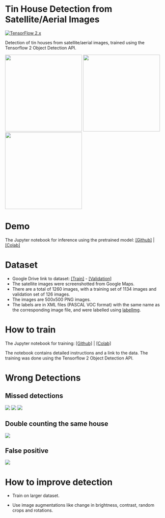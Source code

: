 # Tin House Detection from Satellite/Aerial Images

[![TensorFlow 2.x](https://img.shields.io/badge/TensorFlow-2.x-FF6F00?logo=tensorflow)](https://github.com/tensorflow/tensorflow/releases/tag/v2.1.2)

Detection of tin houses from satellite/aerial images, trained using the Tensorflow 2 Object Detection API.

<div>
  <img src="https://github.com/yasserius/satellite_image_tinhouse_detector/blob/main/images/good_1.png?raw=true" height=250px>
  <img src="https://github.com/yasserius/satellite_image_tinhouse_detector/blob/main/images/good_2.png?raw=true" height=250px>
  <img src="https://github.com/yasserius/satellite_image_tinhouse_detector/blob/main/images/good_3.png?raw=true" height=250px>
</div>

# Demo

The Jupyter notebook for inference using the pretrained model: [[Github]](https://github.com/yasserius/satellite_image_tinhouse_detector/blob/main/inference.ipynb) | [[Colab]](https://colab.research.google.com/github/yasserius/satellite_image_tinhouse_detector/blob/main/inference.ipynb)

# Dataset

* Google Drive link to dataset: [[Train]](https://drive.google.com/drive/folders/1Rn8xcyczl1cUinarS99K0LysUk8zqwpW?usp=sharing) - [[Validation]](https://drive.google.com/drive/folders/1--iWbI43MKuK6WYbj5Q3337L3BN6NnMm?usp=sharing)
* The satellite images were screenshotted from Google Maps.
* There are a total of 1260 images, with a training set of 1134 images and validation set of 126 images.
* The images are 500x500 PNG images.
* The labels are in XML files (PASCAL VOC format) with the same name as the corresponding image file, and were labelled using [labelImg](https://github.com/tzutalin/labelImg).

# How to train

The Jupyter notebook for training: [[Github]](https://github.com/yasserius/satellite_image_tinhouse_detector/blob/main/training.ipynb) | [[Colab]](https://colab.research.google.com/github/yasserius/satellite_image_tinhouse_detector/blob/main/training.ipynb)

The notebook contains detailed instructions and a link to the data.
The training was done using the Tensorflow 2 Object Detection API.

# Wrong Detections
## Missed detections
<img src="https://github.com/yasserius/satellite_image_tinhouse_detector/blob/main/images/bad_1.png?raw=true">
<img src="https://github.com/yasserius/satellite_image_tinhouse_detector/blob/main/images/bad_3.png?raw=true">
<img src="https://github.com/yasserius/satellite_image_tinhouse_detector/blob/main/images/bad_4.png?raw=true">

## Double counting the same house
<img src="https://github.com/yasserius/satellite_image_tinhouse_detector/blob/main/images/bad_2.png?raw=true">

## False positive
<img src="https://github.com/yasserius/satellite_image_tinhouse_detector/blob/main/images/bad_5.png?raw=true">

# How to improve detection
* Train on larger dataset.
- Use image augmentations like change in brightness, contrast, random crops and rotations.
